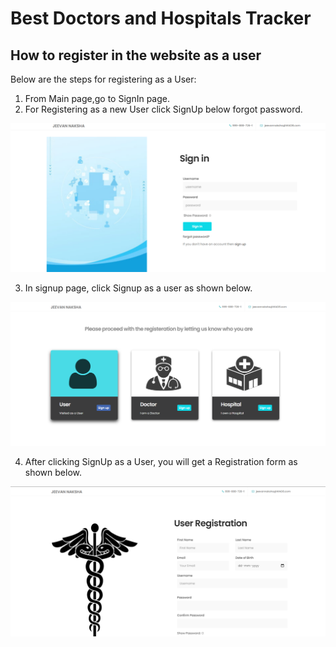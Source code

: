 # Best Doctors and Hospitals Tracker

## **How to register in the website as a user**

Below are the steps for registering as a User:

1. From Main page,go to SignIn page.
2. For Registering as a new User click SignUp below forgot password.

![SignIn Page](images/Signin.png)

3. In signup page, click Signup as a user as shown below.

![User SignUp](images/user_signup.png)

4. After clicking SignUp as a User, you will get a Registration form as shown below.

![User Form](images/user_form.png)

